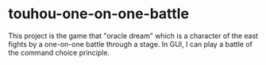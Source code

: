 # touhou-one-on-one-battle
This project is the game that "oracle dream" which is a character of the east fights by a one-on-one battle through a stage. In GUI, I can play a battle of the command choice principle.
